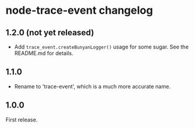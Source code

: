 # node-trace-event changelog

## 1.2.0 (not yet released)

- Add `trace_event.createBunyanLogger()` usage for some sugar. See the
  README.md for details.


## 1.1.0

- Rename to 'trace-event', which is a much more accurate name.


## 1.0.0

First release.
